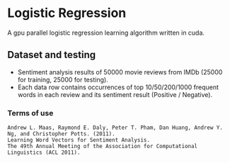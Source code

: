 # Logistic Regression

A gpu parallel logistic regression learning algorithm written in cuda.

## Dataset and testing

* Sentiment analysis results of 50000 movie reviews from IMDb (25000 for training, 25000 for testing).
* Each data row contains occurrences of top 10/50/200/1000 frequent words in each review and its sentiment result (Positive / Negative).

### Terms of use

    Andrew L. Maas, Raymond E. Daly, Peter T. Pham, Dan Huang, Andrew Y. Ng, and Christopher Potts. (2011).
    Learning Word Vectors for Sentiment Analysis.
    The 49th Annual Meeting of the Association for Computational Linguistics (ACL 2011).

